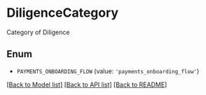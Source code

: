 # DiligenceCategory

Category of Diligence

## Enum

* `PAYMENTS_ONBOARDING_FLOW` (value: `'payments_onboarding_flow'`)

[[Back to Model list]](../README.md#documentation-for-models) [[Back to API list]](../README.md#documentation-for-api-endpoints) [[Back to README]](../README.md)


